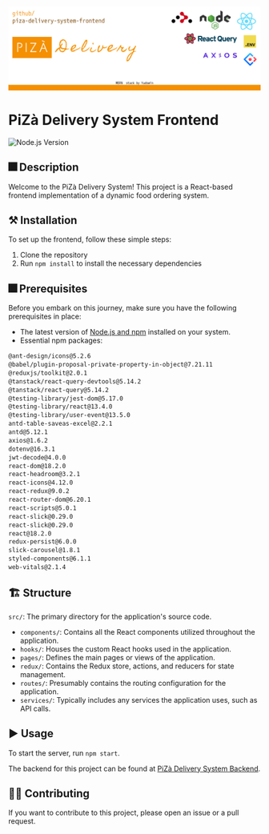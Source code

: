 <p align="center">
  <a href="#"> <img  width="" src="./header.png" alt="PiZà" /> </a>
</p>

# PiZà Delivery System Frontend
![Node.js Version](https://img.shields.io/node/v/package)

## 🎆 Description 

Welcome to the PiZà Delivery System! This project is a React-based frontend implementation of a dynamic food ordering system. 

## ⚒️ Installation

To set up the frontend, follow these simple steps:

1. Clone the repository
2. Run `npm install` to install the necessary dependencies

## 🎆 Prerequisites

Before you embark on this journey, make sure you have the following prerequisites in place:

* The latest version of [Node.js and npm](https://nodejs.org/en/download/) installed on your system.
* Essential npm packages:

```bash
@ant-design/icons@5.2.6
@babel/plugin-proposal-private-property-in-object@7.21.11
@reduxjs/toolkit@2.0.1
@tanstack/react-query-devtools@5.14.2
@tanstack/react-query@5.14.2
@testing-library/jest-dom@5.17.0
@testing-library/react@13.4.0
@testing-library/user-event@13.5.0
antd-table-saveas-excel@2.2.1
antd@5.12.1
axios@1.6.2
dotenv@16.3.1
jwt-decode@4.0.0
react-dom@18.2.0
react-headroom@3.2.1
react-icons@4.12.0
react-redux@9.0.2
react-router-dom@6.20.1
react-scripts@5.0.1
react-slick@0.29.0
react-slick@0.29.0
react@18.2.0
redux-persist@6.0.0
slick-carousel@1.8.1
styled-components@6.1.1
web-vitals@2.1.4
```

## 🏗️ Structure

`src/`: The primary directory for the application's source code.
- `components/`: Contains all the React components utilized throughout the application.
- `hooks/`: Houses the custom React hooks used in the application.
- `pages/`: Defines the main pages or views of the application.
- `redux/`: Contains the Redux store, actions, and reducers for state management.
- `routes/`: Presumably contains the routing configuration for the application.
- `services/`: Typically includes any services the application uses, such as API calls.

## ▶️ Usage

To start the server, run `npm start`.

The backend for this project can be found at [PiZà Delivery System Backend](https://github.com/yudswin/piza-delivery-system-backend).

## 💁🏻 Contributing

If you want to contribute to this project, please open an issue or a pull request.
